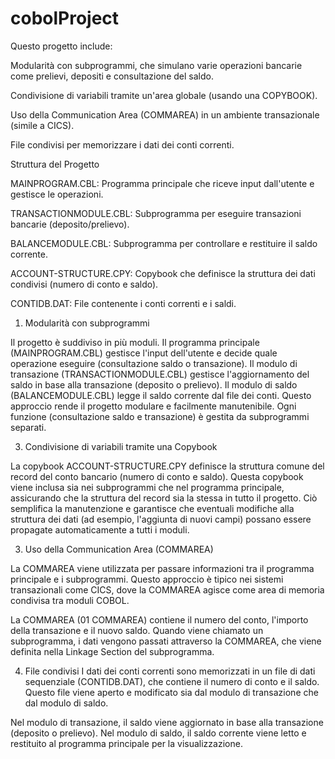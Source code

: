 # cobolProject

Questo progetto include:

Modularità con subprogrammi, che simulano varie operazioni bancarie come prelievi, depositi e consultazione del saldo.

Condivisione di variabili tramite un'area globale (usando una COPYBOOK).

Uso della Communication Area (COMMAREA) in un ambiente transazionale (simile a CICS).

File condivisi per memorizzare i dati dei conti correnti.

Struttura del Progetto

MAINPROGRAM.CBL: Programma principale che riceve input dall'utente e gestisce le operazioni.

TRANSACTIONMODULE.CBL: Subprogramma per eseguire transazioni bancarie (deposito/prelievo).

BALANCEMODULE.CBL: Subprogramma per controllare e restituire il saldo corrente.

ACCOUNT-STRUCTURE.CPY: Copybook che definisce la struttura dei dati condivisi (numero di conto e saldo).

CONTIDB.DAT: File contenente i conti correnti e i saldi.

1. Modularità con subprogrammi

Il progetto è suddiviso in più moduli. Il programma principale (MAINPROGRAM.CBL) gestisce l'input dell'utente e decide quale operazione eseguire (consultazione saldo o transazione).
Il modulo di transazione (TRANSACTIONMODULE.CBL) gestisce l'aggiornamento del saldo in base alla transazione (deposito o prelievo).
Il modulo di saldo (BALANCEMODULE.CBL) legge il saldo corrente dal file dei conti.
Questo approccio rende il progetto modulare e facilmente manutenibile. Ogni funzione (consultazione saldo e transazione) è gestita da subprogrammi separati.

3. Condivisione di variabili tramite una Copybook
   
La copybook ACCOUNT-STRUCTURE.CPY definisce la struttura comune del record del conto bancario (numero di conto e saldo). Questa copybook viene inclusa sia nei subprogrammi che nel programma principale, assicurando che la struttura del record sia la stessa in tutto il progetto.
Ciò semplifica la manutenzione e garantisce che eventuali modifiche alla struttura dei dati (ad esempio, l'aggiunta di nuovi campi) possano essere propagate automaticamente a tutti i moduli.

3. Uso della Communication Area (COMMAREA)
   
La COMMAREA viene utilizzata per passare informazioni tra il programma principale e i subprogrammi. Questo approccio è tipico nei sistemi transazionali come CICS, dove la COMMAREA agisce come area di memoria condivisa tra moduli COBOL.

La COMMAREA (01 COMMAREA) contiene il numero del conto, l'importo della transazione e il nuovo saldo.
Quando viene chiamato un subprogramma, i dati vengono passati attraverso la COMMAREA, che viene definita nella Linkage Section del subprogramma.

4. File condivisi
I dati dei conti correnti sono memorizzati in un file di dati sequenziale (CONTIDB.DAT), che contiene il numero di conto e il saldo. Questo file viene aperto e modificato sia dal modulo di transazione che dal modulo di saldo.

Nel modulo di transazione, il saldo viene aggiornato in base alla transazione (deposito o prelievo).
Nel modulo di saldo, il saldo corrente viene letto e restituito al programma principale per la visualizzazione.
